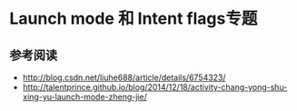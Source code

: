 # Launch mode 和 Intent flags专题

## 参考阅读
+  http://blog.csdn.net/liuhe688/article/details/6754323/
+  http://talentprince.github.io/blog/2014/12/18/activity-chang-yong-shu-xing-yu-launch-mode-zheng-jie/